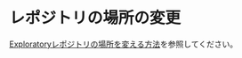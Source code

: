 # レポジトリの場所の変更

[Exploratoryレポジトリの場所を変える方法](https://exploratory.io/note/2ac8ae888097/Exploratory-TFt0IuD6hj)を参照してください。